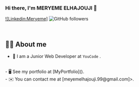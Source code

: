 ### Hi there, I'm MERYEME ELHAJOUJI 👋 

[![Linkedin:Meryeme]](https://www.linkedin.com/in/meryeme-elhajouji-185751152/)
![GitHub followers](https://github.com/meryemeelhajouji)


<br>

<p align="center"> 
	<a href = "https://commits.top/morocco.html" target="_blank">
	</a>
</p>

## :sassy_man:  About me
- :school: I am a Junior Web Developer at `YouCode` .
<br>
- 🖥️  See my portfolio at [MyPortfolio]().
<br>
- ✉️  You can contact me at [meyemelhajouji.99@gmail.com]>.
<br>




